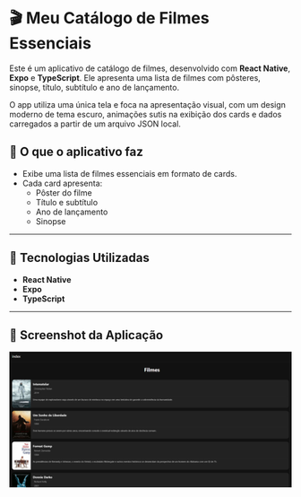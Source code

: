 # 🎬 Meu Catálogo de Filmes Essenciais

Este é um aplicativo de catálogo de filmes, desenvolvido com **React Native**, **Expo** e **TypeScript**. Ele apresenta uma lista de filmes com pôsteres, sinopse, título, subtítulo e ano de lançamento.

O app utiliza uma única tela e foca na apresentação visual, com um design moderno de tema escuro, animações sutis na exibição dos cards e dados carregados a partir de um arquivo JSON local.

## 📱 O que o aplicativo faz

- Exibe uma lista de filmes essenciais em formato de cards.
- Cada card apresenta:
  - Pôster do filme
  - Título e subtítulo
  - Ano de lançamento
  - Sinopse

---

## 🚀 Tecnologias Utilizadas

- **React Native**
- **Expo**
- **TypeScript**

---

## 📸 Screenshot da Aplicação

![Screenshot do App](image.png)



